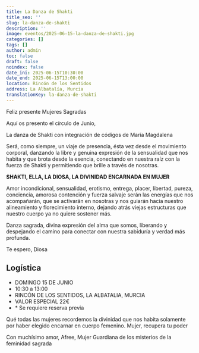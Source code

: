 ```yaml
---
title: La Danza de Shakti
title_seo: ''
slug: la-danza-de-shakti
description: ''
image: eventos/2025-06-15-la-danza-de-shakti.jpg
categories: []
tags: []
author: admin
toc: false
draft: false
noindex: false
date_ini: 2025-06-15T10:30:00
date_end: 2025-06-15T13:00:00
location: Rincón de los Sentidos
address: La Albatalía, Murcia
translationKey: la-danza-de-shakti
---
```


Feliz presente Mujeres Sagradas

Aquí os presento el círculo de Junio, 

La danza de Shakti con integración de códigos de María Magdalena

Será, como siempre, un viaje de presencia, ésta vez desde el movimiento corporal, danzando la libre y genuina expresión de la sensualidad que nos habita y que brota desde la esencia, conectando en nuestra raíz con la fuerza de Shakti y permitiendo que brille a través de nosotras. 

**SHAKTI, ELLA, LA DIOSA, LA DIVINIDAD ENCARNADA EN MUJER**

Amor incondicional, sensualidad, erotismo, entrega, placer, libertad, pureza, conciencia, amorosa contención y fuerza salvaje serán las energías que nos acompañarán, que se activarán en nosotras y nos guiarán hacia nuestro alineamiento y florecimiento interno, dejando atrás viejas estructuras que nuestro cuerpo ya no quiere sostener más. 

Danza sagrada, divina expresión del alma que somos, liberando y despejando el camino para conectar con nuestra sabiduría y verdad más profunda. 

Te espero, Diosa

## Logística

- DOMINGO 15 DE JUNIO
- 10:30 a 13:00
- RINCÓN DE LOS SENTIDOS, LA ALBATALIA, MURCIA
- VALOR ESPECIAL 22€
- \* Se requiere reserva previa


Qué todas las mujeres recordemos la divinidad que nos habita solamente por haber elegido encarnar en cuerpo femenino. 
Mujer, recupera tu poder

Con muchísimo amor, Afree, Mujer Guardiana de los misterios de la feminidad sagrada
